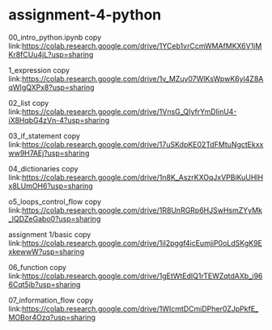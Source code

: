 # assignment-4-python
00_intro_python.ipynb copy link:https://colab.research.google.com/drive/1YCeb1vrCcmWMAfMKX6V1jMKr8fCUu4jL?usp=sharing


1_expression copy link:https://colab.research.google.com/drive/1v_MZuv07WlKsWpwK6yl4Z8AqWIgQXPx8?usp=sharing


02_list copy link:https://colab.research.google.com/drive/1VnsG_QIyfrYmDIinU4-iX8HqbG4zVn-4?usp=sharing


03_if_statement copy link:https://colab.research.google.com/drive/17uSKdpKE02TdFMtuNgctEkxxww9H7AEj?usp=sharing


04_dictionaries copy link:https://colab.research.google.com/drive/1n8K_AszrKXOqJxVPBiKuUHlHx8LUmOH6?usp=sharing


o5_loops_control_flow copy link:https://colab.research.google.com/drive/1R8UnRGRp6HJSwHsmZYyMk_lQDZeGabo0?usp=sharing


assignment 1/basic copy link:https://colab.research.google.com/drive/1iI2pggf4icEumjiP0oLdSKgK9ExkewwW?usp=sharing



06_function copy link:https://colab.research.google.com/drive/1gEtWtEdIQ1rTEWZqtdAXb_i966Cqt5jb?usp=sharing



07_information_flow copy link:https://colab.research.google.com/drive/1WIcmtDCmiDPher0ZJpPkfE_MOBor4Ozq?usp=sharing
